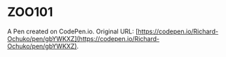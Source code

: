 # ZOO101

A Pen created on CodePen.io. Original URL: [https://codepen.io/Richard-Ochuko/pen/gbYWKXZ](https://codepen.io/Richard-Ochuko/pen/gbYWKXZ).

